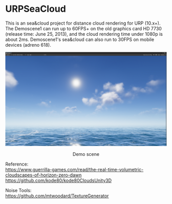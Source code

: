 # URPSeaCloud


This is an sea&cloud project for distance cloud rendering for URP (10.x+). The Demoscene1 can run up to 60FPS+ on the old graphics card HD 7730 (release time: June 25, 2013), and the cloud rendering time under 1080p is about 2ms. Demoscene1's sea&cloud can also run to 30FPS on mobile devices (adreno 618).

![](./Image/URPSeaCloud.png)
<p align="center">Demo scene</p>

Reference:  
https://www.guerrilla-games.com/read/the-real-time-volumetric-cloudscapes-of-horizon-zero-dawn
https://github.com/kode80/kode80CloudsUnity3D

Noise Tools:  
https://github.com/mtwoodard/TextureGenerator
